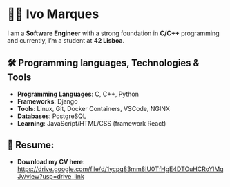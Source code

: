 # 👩‍💻 Ivo Marques
I am a **Software Engineer** with a strong foundation in **C/C++** programming and currently, I’m a student at **42 Lisboa**.
## 🛠️ Programming languages, Technologies & Tools
- **Programming Languages**: C, C++, Python
- **Frameworks**: Django
- **Tools**: Linux, Git, Docker Containers, VSCode, NGINX
- **Databases**: PostgreSQL
- **Learning**: JavaScript/HTML/CSS (framework React)

## 📃 Resume:
- **Download my CV here**: https://drive.google.com/file/d/1ycpq83mm8iU0TfHgE4DTOuHCRoYlMqJv/view?usp=drive_link


